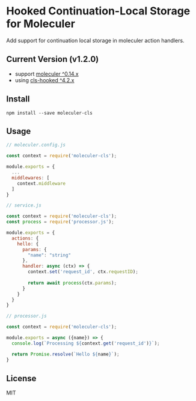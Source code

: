 # Hooked Continuation-Local Storage for Moleculer

Add support for continuation local storage in moleculer action handlers.

## Current Version (v1.2.0)

- support [moleculer ^0.14.x](https://github.com/moleculerjs/moleculer)
- using [cls-hooked ^4.2.x](https://github.com/jeff-lewis/cls-hooked)

## Install

`npm install --save moleculer-cls`

## Usage

```js
// moleculer.config.js

const context = require('moleculer-cls');

module.exports = {
  ...
  middlewares: [
    context.middleware
  ]
}
```

```js
// service.js

const context = require('moleculer-cls');
const process = require('processor.js');

module.exports = {
  actions: {
    hello: {
      params: {
        "name": "string"
      },
      handler: async (ctx) => {
        context.set('request_id', ctx.requestID);
        
        return await process(ctx.params);
      }
    }
  }
}
```

```js
// processor.js

const context = require('moleculer-cls');

module.exports = async ({name}) => {
  console.log(`Processing ${context.get('request_id')}`);

  return Promise.resolve(`Hello ${name}`);
}
```

## License

MIT
